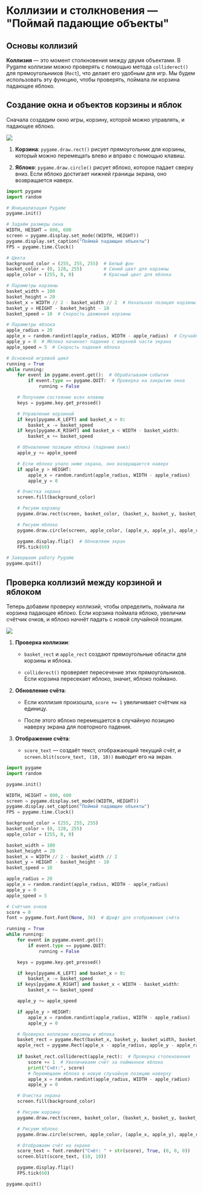 # Коллизии и столкновения — "Поймай падающие объекты"


## Основы коллизий

**Коллизия** — это момент столкновения между двумя объектами. В Pygame коллизии можно проверять с помощью метода `colliderect()` для прямоугольников (`Rect`), что делает его удобным для игр. Мы будем использовать эту функцию, чтобы проверять, поймала ли корзина падающее яблоко.

## Создание окна и объектов корзины и яблок

Сначала создадим окно игры, корзину, которой можно управлять, и падающее яблоко.

<div>
    <img src="images/py-7-1.png">
</div>

1. **Корзина**: `pygame.draw.rect()` рисует прямоугольник для корзины, который можно перемещать влево и вправо с помощью клавиш.

2. **Яблоко**: `pygame.draw.circle()` рисует яблоко, которое падает сверху вниз. Если яблоко достигает нижней границы экрана, оно возвращается наверх.

```python
import pygame
import random

# Инициализация Pygame
pygame.init()

# Задаём размеры окна
WIDTH, HEIGHT = 800, 600
screen = pygame.display.set_mode((WIDTH, HEIGHT))
pygame.display.set_caption("Поймай падающие объекты")
FPS = pygame.time.Clock()

# Цвета
background_color = (255, 255, 255)  # Белый фон
basket_color = (0, 128, 255)        # Синий цвет для корзины
apple_color = (255, 0, 0)           # Красный цвет для яблока

# Параметры корзины
basket_width = 100
basket_height = 20
basket_x = WIDTH // 2 - basket_width // 2  # Начальная позиция корзины по центру
basket_y = HEIGHT - basket_height - 10
basket_speed = 10  # Скорость движения корзины

# Параметры яблока
apple_radius = 20
apple_x = random.randint(apple_radius, WIDTH - apple_radius)  # Случайная начальная позиция яблока
apple_y = 0  # Яблоко начинает падение с верхней части экрана
apple_speed = 5  # Скорость падения яблока

# Основной игровой цикл
running = True
while running:
    for event in pygame.event.get():  # Обрабатываем события
        if event.type == pygame.QUIT:  # Проверка на закрытие окна
            running = False

    # Получаем состояние всех клавиш
    keys = pygame.key.get_pressed()

    # Управление корзиной
    if keys[pygame.K_LEFT] and basket_x > 0:
        basket_x -= basket_speed
    if keys[pygame.K_RIGHT] and basket_x < WIDTH - basket_width:
        basket_x += basket_speed

    # Обновление позиции яблока (падение вниз)
    apple_y += apple_speed

    # Если яблоко упало ниже экрана, оно возвращается наверх
    if apple_y > HEIGHT:
        apple_x = random.randint(apple_radius, WIDTH - apple_radius)
        apple_y = 0

    # Очистка экрана
    screen.fill(background_color)

    # Рисуем корзину
    pygame.draw.rect(screen, basket_color, (basket_x, basket_y, basket_width, basket_height))

    # Рисуем яблоко
    pygame.draw.circle(screen, apple_color, (apple_x, apple_y), apple_radius)

    pygame.display.flip()  # Обновляем экран
    FPS.tick(60)

# Завершаем работу Pygame
pygame.quit()
```

## Проверка коллизий между корзиной и яблоком

Теперь добавим проверку коллизий, чтобы определить, поймала ли корзина падающее яблоко. Если корзина поймала яблоко, увеличим счётчик очков, и яблоко начнёт падать с новой случайной позиции.

<div>
    <img src="images/py-7-2.png">
</div>

1. **Проверка коллизии**:

    - `basket_rect` и `apple_rect` создают прямоугольные области для корзины и яблока.

    - `colliderect()` проверяет пересечение этих прямоугольников. Если корзина пересекает яблоко, значит, яблоко поймано.

2. **Обновление счёта**:

    - Если коллизия произошла, `score += 1` увеличивает счётчик на единицу.

    - После этого яблоко перемещается в случайную позицию наверху экрана для повторного падения.

3. **Отображение счёта**:

    - `score_text` — создаёт текст, отображающий текущий счёт, и `screen.blit(score_text, (10, 10))` выводит его на экран.

```python
import pygame
import random

pygame.init()

WIDTH, HEIGHT = 800, 600
screen = pygame.display.set_mode((WIDTH, HEIGHT))
pygame.display.set_caption("Поймай падающие объекты")
FPS = pygame.time.Clock()

background_color = (255, 255, 255)
basket_color = (0, 128, 255)
apple_color = (255, 0, 0)

basket_width = 100
basket_height = 20
basket_x = WIDTH // 2 - basket_width // 2
basket_y = HEIGHT - basket_height - 10
basket_speed = 10

apple_radius = 20
apple_x = random.randint(apple_radius, WIDTH - apple_radius)
apple_y = 0
apple_speed = 5

# Счётчик очков
score = 0
font = pygame.font.Font(None, 36)  # Шрифт для отображения счёта

running = True
while running:
    for event in pygame.event.get():
        if event.type == pygame.QUIT:
            running = False

    keys = pygame.key.get_pressed()

    if keys[pygame.K_LEFT] and basket_x > 0:
        basket_x -= basket_speed
    if keys[pygame.K_RIGHT] and basket_x < WIDTH - basket_width:
        basket_x += basket_speed

    apple_y += apple_speed

    if apple_y > HEIGHT:
        apple_x = random.randint(apple_radius, WIDTH - apple_radius)
        apple_y = 0

    # Проверка коллизии корзины и яблока
    basket_rect = pygame.Rect(basket_x, basket_y, basket_width, basket_height)
    apple_rect = pygame.Rect(apple_x - apple_radius, apple_y - apple_radius, apple_radius * 2, apple_radius * 2)
    
    if basket_rect.colliderect(apple_rect):  # Проверка столкновения
        score += 1  # Увеличиваем счёт за пойманное яблоко
        print("Счёт:", score)
        # Перемещаем яблоко в новую случайную позицию наверху
        apple_x = random.randint(apple_radius, WIDTH - apple_radius)
        apple_y = 0

    # Очистка экрана
    screen.fill(background_color)

    # Рисуем корзину
    pygame.draw.rect(screen, basket_color, (basket_x, basket_y, basket_width, basket_height))

    # Рисуем яблоко
    pygame.draw.circle(screen, apple_color, (apple_x, apple_y), apple_radius)

    # Отображаем счёт на экране
    score_text = font.render("Счёт: " + str(score), True, (0, 0, 0))
    screen.blit(score_text, (10, 10))

    pygame.display.flip()
    FPS.tick(60)

pygame.quit()
```

